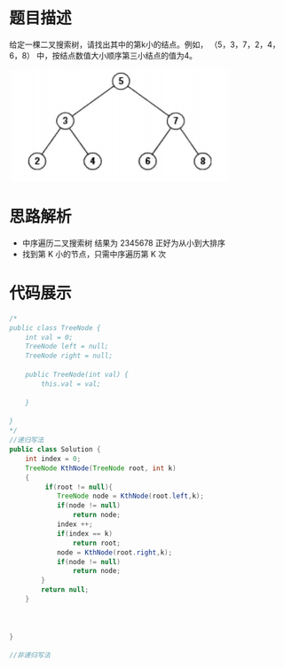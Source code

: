 #  题目描述

给定一棵二叉搜索树，请找出其中的第k小的结点。例如， （5，3，7，2，4，6，8）    中，按结点数值大小顺序第三小结点的值为4。

![二叉搜索树](../img/二叉搜索树.png)

#  思路解析

- 中序遍历二叉搜索树 结果为 2345678  正好为从小到大排序
- 找到第 K 小的节点，只需中序遍历第 K 次

#  代码展示
```java
/*
public class TreeNode {
    int val = 0;
    TreeNode left = null;
    TreeNode right = null;

    public TreeNode(int val) {
        this.val = val;

    }

}
*/
//递归写法
public class Solution {
    int index = 0; 
    TreeNode KthNode(TreeNode root, int k)
    {
         if(root != null){ 
            TreeNode node = KthNode(root.left,k);
            if(node != null)
                return node;
            index ++;
            if(index == k)
                return root;
            node = KthNode(root.right,k);
            if(node != null)
                return node;
        }
        return null;
    }

  

}

//非递归写法


```

